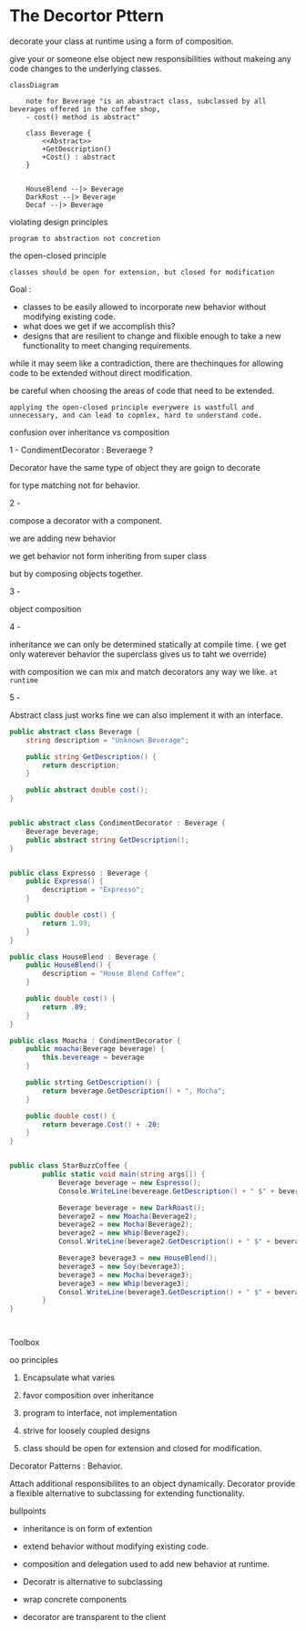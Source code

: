 #  The Decortor Pttern



decorate your class at runtime using a form of composition.



give your or someone else object new responsibilities without makeing any code changes 
to the underlying classes.





```mermaid
classDiagram

    note for Beverage "is an abastract class, subclassed by all beverages offered in the coffee shop,
    - cost() method is abstract"

    class Beverage {
        <<Abstract>>
        +GetDescription()
        +Cost() : abstract
    }

    
    HouseBlend --|> Beverage
    DarkRost --|> Beverage
    Decaf --|> Beverage
```


violating design principles

`
    program to abstraction not concretion
`



the open-closed principle

`
    classes should be open for extension, but closed for modification
`



Goal : 
 - classes to be easily allowed to incorporate new behavior without modifying existing code.
- what does we get if we accomplish this? 
- designs that are resilient to change and flixible enough to take a new functionality to meet changing requirements.






while it may seem like a contradiction, 
there are thechinques for allowing code to be extended without direct modification.

be careful when choosing the areas of code that need to be extended.

`applying the open-closed principle everywere is wastfull and unnecessary, and can lead to copmlex, hard to understand code.`



confusion over inheritance vs composition

1 -
CondimentDecorator : Beveraege ? 

Decorator have the same type of object they are goign to decorate

for type matching not for behavior.


2 - 

compose a decorator with a component. 

we are adding new behavior


we get behavior not form inheriting from super class

but by composing objects together.


3 - 

object composition

4 - 

inheritance we can only be determined statically at compile time.
( we get only waterever behavior the superclass gives us to taht we override)

with composition we can mix and match decorators any way we like. `at runtime`

5 - 

Abstract class just works fine we can also implement it with an interface.



```c#
public abstract class Beverage {
    string description = "Unknown Beverage";

    public string GetDescription() {
        return description;
    }

    public abstract double cost();
}


public abstract class CondimentDecorator : Beverage {
    Beverage beverage;
    public abstract string GetDescription();
}


public class Expresso : Beverage {
    public Expresso() {
        description = "Expresso";
    }

    public double cost() {
        return 1.99;
    }
}

public class HouseBlend : Beverage {
    public HouseBlend() {
        description = "House Blend Coffee";
    }

    public double cost() {
        return .89;
    }
}

public class Moacha : CondimentDecorator {
    public moacha(Beverage beverage) {
        this.bevereage = beverage
    }

    public strting GetDescription() {
        return beverage.GetDescription() + ", Mocha";
    }

    public double cost() {
        return beverage.Cost() + .20;
    }
}


public class StarBuzzCoffee {
        public static void main(string args[]) {
            Beverage beverage = new Espresso();
            Console.WriteLine(bevereage.GetDescription() + " $" + beverage.Cost());

            Beverage beverage = new DarkRoast();
            beverage2 = new Moacha(Beverage2);
            beverage2 = new Mocha(Beverage2);
            beverage2 = new Whip(Beverage2);
            Consol.WriteLine(beverage2.GetDescription() + " $" + beverage2.cost());

            Beverage3 beverage3 = new HouseBlend();
            beverage3 = new Soy(beverage3);
            beverage3 = new Mocha(beverage3);
            beverage3 = new Whip(beverage3);
            Consol.WriteLine(beverage3.GetDescription() + " $" + beverage3.cost());
        }
}




```


Toolbox

oo principles 

1. Encapsulate what varies

2. favor composition over inheritance

3. program to interface, not implementation

4. strive for loosely coupled designs

5. class should be open for extension and closed for modification.



Decorator Patterns : Behavior.

Attach additional responsibilites to an object dynamically.
Decorator provide a flexible alternative to subclassing for extending functionality.


bullpoints


- inheritance is on form of extention

- extend behavior without modifying existing code.

- composition and delegation used to add new behavior at runtime.

- Decoratr is alternative to subclassing

- wrap concrete components

- decorator are transparent to the client














